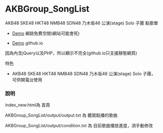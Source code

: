 # AKBGroup_SongList

AKB48  SKE48  HKT48  NMB48  SDN48  乃木坂46  公演(stage)  Solo  子團 點歌單
* [Demo](http://goo.gl/8meSND)   網路免費空間(網站可能會死)

* [Demo](https://twtrubiks.github.io/AKBGroup_SongList/index_new.html)  github.io

因為內含jQuery以及PHP，所以顯示不完全(github.io只支援靜態網頁)




特色
* AKB48  SKE48  HKT48  NMB48  SDN48  乃木坂46  公演(stage)  Solo  子團，可供開電台使用


### 說明
  index_new.html為 首頁
  
  AKBGroup_SongList/output/output.txt 為 聽眾點播的歌曲
  
  AKBGroup_SongList/output/condition.txt 為 目前歌曲播放進度，須手動修改  
 
  
 

